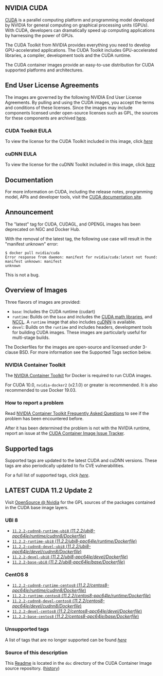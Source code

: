 ## NVIDIA CUDA

[CUDA](https://developer.nvidia.com/cuda-zone) is a parallel computing platform and programming model developed by NVIDIA for general computing on graphical processing units (GPUs). With CUDA, developers can dramatically speed up computing applications by harnessing the power of GPUs.

The CUDA Toolkit from NVIDIA provides everything you need to develop GPU-accelerated applications. The CUDA Toolkit includes GPU-accelerated libraries, a compiler, development tools and the CUDA runtime.

The CUDA container images provide an easy-to-use distribution for CUDA supported platforms and architectures.

## End User License Agreements

The images are governed by the following NVIDIA End User License Agreements. By pulling and using the CUDA images, you accept the terms and conditions of these licenses.
Since the images may include components licensed under open-source licenses such as GPL, the sources for these components are archived [here](https://developer.download.nvidia.com/compute/cuda/opensource/image).

### CUDA Toolkit EULA

To view the license for the CUDA Toolkit included in this image, click [*here*](http://docs.nvidia.com/cuda/eula/index.html)

### cuDNN EULA

To view the license for the cuDNN Toolkit included in this image, click [*here*](https://docs.nvidia.com/deeplearning/sdk/cudnn-sla/index.html)

## Documentation

For more information on CUDA, including the release notes, programming model, APIs and developer tools, visit the [CUDA documentation site](https://docs.nvidia.com/cuda).

## Announcement

The "latest" tag for CUDA, CUDAGL, and OPENGL images has been deprecated on NGC and Docker Hub.

With the removal of the latest tag, the following use case will result in the "manifest unknown"
error:

```
$ docker pull nvidia/cuda
Error response from daemon: manifest for nvidia/cuda:latest not found: manifest unknown: manifest
unknown
```

This is not a bug.

## Overview of Images

Three flavors of images are provided:
- `base`: Includes the CUDA runtime (cudart)
- `runtime`: Builds on the `base` and includes the [CUDA math libraries](https://developer.nvidia.com/gpu-accelerated-libraries), and [NCCL](https://developer.nvidia.com/nccl). A `runtime` image that also includes [cuDNN](https://developer.nvidia.com/cudnn) is available.
- `devel`: Builds on the `runtime` and includes headers, development tools for building CUDA images. These images are particularly useful for multi-stage builds.

The Dockerfiles for the images are open-source and licensed under 3-clause BSD. For more information see the Supported Tags section below.

### NVIDIA Container Toolkit

The [NVIDIA Container Toolkit](https://github.com/NVIDIA/nvidia-docker) for Docker is required to run CUDA images.

For CUDA 10.0, `nvidia-docker2` (v2.1.0) or greater is recommended. It is also recommended to use Docker 19.03.

### How to report a problem

Read [NVIDIA Container Toolkit Frequently Asked Questions](https://github.com/NVIDIA/nvidia-docker/wiki/Frequently-Asked-Questions) to see if the problem has been encountered before.

After it has been determined the problem is not with the NVIDIA runtime, report an issue at the [CUDA Container Image Issue Tracker](https://gitlab.com/nvidia/container-images/cuda/-/issues).

## Supported tags

Supported tags are updated to the latest CUDA and cuDNN versions. These tags are also periodically updated to fix CVE vulnerabilities.

For a full list of supported tags, click [*here*](https://gitlab.com/nvidia/container-images/cuda/blob/master/doc/supported-tags.md).

## LATEST CUDA 11.2 Update 2

Visit [OpenSource @ Nvidia](https://developer.download.nvidia.com/compute/cuda/opensource/image/) for the GPL sources of the packages contained in the CUDA base image layers.

### UBI 8
- [`11.2.2-cudnn8-runtime-ubi8` (*11.2.2/ubi8-ppc64le/runtime/cudnn8/Dockerfile*)](https://gitlab.com/nvidia/container-images/cuda/blob/master/dist/11.2.2/ubi8-ppc64le/runtime/cudnn8/Dockerfile)
- [`11.2.2-runtime-ubi8` (*11.2.2/ubi8-ppc64le/runtime/Dockerfile*)](https://gitlab.com/nvidia/container-images/cuda/blob/master/dist/11.2.2/ubi8-ppc64le/runtime/Dockerfile)
- [`11.2.2-cudnn8-devel-ubi8` (*11.2.2/ubi8-ppc64le/devel/cudnn8/Dockerfile*)](https://gitlab.com/nvidia/container-images/cuda/blob/master/dist/11.2.2/ubi8-ppc64le/devel/cudnn8/Dockerfile)
- [`11.2.2-devel-ubi8` (*11.2.2/ubi8-ppc64le/devel/Dockerfile*)](https://gitlab.com/nvidia/container-images/cuda/blob/master/dist/11.2.2/ubi8-ppc64le/devel/Dockerfile)
- [`11.2.2-base-ubi8` (*11.2.2/ubi8-ppc64le/base/Dockerfile*)](https://gitlab.com/nvidia/container-images/cuda/blob/master/dist/11.2.2/ubi8-ppc64le/base/Dockerfile)
### CentOS 8
- [`11.2.2-cudnn8-runtime-centos8` (*11.2.2/centos8-ppc64le/runtime/cudnn8/Dockerfile*)](https://gitlab.com/nvidia/container-images/cuda/blob/master/dist/11.2.2/centos8-ppc64le/runtime/cudnn8/Dockerfile)
- [`11.2.2-runtime-centos8` (*11.2.2/centos8-ppc64le/runtime/Dockerfile*)](https://gitlab.com/nvidia/container-images/cuda/blob/master/dist/11.2.2/centos8-ppc64le/runtime/Dockerfile)
- [`11.2.2-cudnn8-devel-centos8` (*11.2.2/centos8-ppc64le/devel/cudnn8/Dockerfile*)](https://gitlab.com/nvidia/container-images/cuda/blob/master/dist/11.2.2/centos8-ppc64le/devel/cudnn8/Dockerfile)
- [`11.2.2-devel-centos8` (*11.2.2/centos8-ppc64le/devel/Dockerfile*)](https://gitlab.com/nvidia/container-images/cuda/blob/master/dist/11.2.2/centos8-ppc64le/devel/Dockerfile)
- [`11.2.2-base-centos8` (*11.2.2/centos8-ppc64le/base/Dockerfile*)](https://gitlab.com/nvidia/container-images/cuda/blob/master/dist/11.2.2/centos8-ppc64le/base/Dockerfile)

### Unsupported tags

A list of tags that are no longer supported can be found [*here*](https://gitlab.com/nvidia/container-images/cuda/blob/master/doc/unsupported-tags.md)

### Source of this description

This [Readme](https://gitlab.com/nvidia/container-images/cuda/blob/master/doc/README.md) is located in the `doc` directory of the CUDA Container Image source repository. ([history](https://gitlab.com/nvidia/container-images/cuda/commits/master/doc/README.md))
